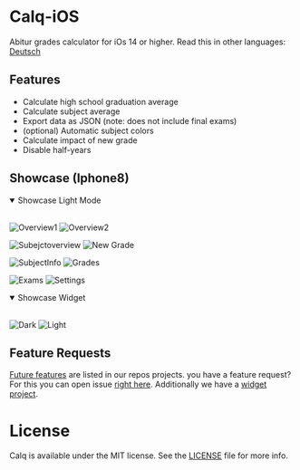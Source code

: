 # Calq-iOS
Abitur grades calculator for iOs 14 or higher.
Read this in other languages: [Deutsch](https://github.com/AKORA-Studios/Calq/blob/master/README.de.md)

## Features
* Calculate high school graduation average
* Calculate subject average
* Export data as JSON (note: does not include final exams)
* (optional) Automatic subject colors
* Calculate impact of new grade
* Disable half-years


## Showcase (Iphone8)
<details open>
<summary>Showcase Light Mode</summary>
<br>
  
![Overview1](https://media.discordapp.net/attachments/819922260424785920/929342867476979742/unknown.png?width=376&height=669)
![Overview2](https://media.discordapp.net/attachments/819922260424785920/929343073262133288/unknown.png?width=376&height=669)

![Subejctoverview](https://media.discordapp.net/attachments/867129329363976212/922541369136910336/unknown.png?width=376&height=669)
![New Grade](https://media.discordapp.net/attachments/867129329363976212/925812132656840754/unknown.png?width=376&height=669)

![SubjectInfo](https://media.discordapp.net/attachments/819922260424785920/929343353399672892/unknown.png?width=376&height=669)
![Grades](https://media.discordapp.net/attachments/867129329363976212/922541355677405224/unknown.png?width=376&height=669)
  
![Exams](https://media.discordapp.net/attachments/819922260424785920/929342845142327346/unknown.png?width=376&height=669)
![Settings](https://media.discordapp.net/attachments/867129329363976212/921790908263964672/unknown.png?width=376&height=669)
</details>

<details open>
<summary>Showcase Widget</summary>
<br>

![Dark](https://media.discordapp.net/attachments/819922260424785920/926869048753549372/unknown.png?width=304&height=657)
![Light](https://media.discordapp.net/attachments/819922260424785920/926869082903568434/unknown.png?width=304&height=657)
</details
<br>

## Feature Requests
[Future features](https://github.com/AKORA-Studios/Calq/projects/2) are listed in our repos projects. you have a feature request? For this you can open issue [right here](https://github.com/AKORA-Studios/Calq/issues). Additionally we have a [widget project](https://github.com/AKORA-Studios/Calq/projects/1).

# License
Calq is available under the MIT license. See the [LICENSE](https://github.com/AKORA-Studios/Calq-iOS/blob/main/LICENSE) file for more info.
